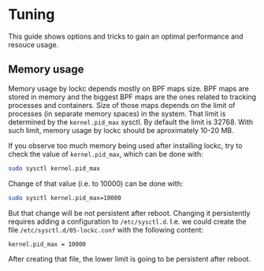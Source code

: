 # Tuning

This guide shows options and tricks to gain an optimal performance and resouce
usage.

## Memory usage

Memory usage by lockc depends mostly on BPF maps size. BPF maps are stored in
memory and the biggest BPF maps are the ones related to tracking processes and
containers. Size of those maps depends on the limit of processes (in separate
memory spaces) in the system. That limit is determined by the `kernel.pid_max`
sysctl. By default the limit is 32768. With such limit, memory usage by lockc
should be aproximately 10-20 MB.

If you observe too much memory being used after installing lockc, try to check
the value of `kernel.pid_max`, which can be done with:

```bash
sudo sysctl kernel.pid_max
```

Change of that value (i.e. to 10000) can be done with:

```bash
sudo sysctl kernel.pid_max=10000
```

But that change will be not persistent after reboot. Changing it persistently
requires adding a configuration to `/etc/sysctl.d`. I.e. we could create the
file `/etc/sysctl.d/05-lockc.conf` with the following content:

```bash
kernel.pid_max = 10000
```

After creating that file, the lower limit is going to be persistent after
reboot.
